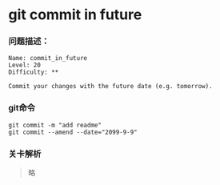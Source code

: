 # git commit in future

### 问题描述：

```text
Name: commit_in_future
Level: 20
Difficulty: **

Commit your changes with the future date (e.g. tomorrow).
```

### git命令

```shell
git commit -m "add readme"
git commit --amend --date="2099-9-9"
```

### 关卡解析

> 略
